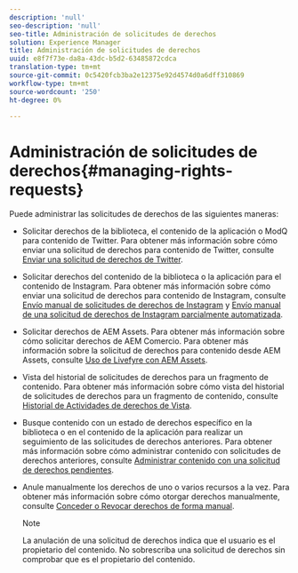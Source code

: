 ```yaml
---
description: 'null'
seo-description: 'null'
seo-title: Administración de solicitudes de derechos
solution: Experience Manager
title: Administración de solicitudes de derechos
uuid: e8f7f73e-da8a-43dc-b5d2-63485872cdca
translation-type: tm+mt
source-git-commit: 0c5420fcb3ba2e12375e92d4574d0a6dff310869
workflow-type: tm+mt
source-wordcount: '250'
ht-degree: 0%

---
```



# Administración de solicitudes de derechos{#managing-rights-requests}

Puede administrar las solicitudes de derechos de las siguientes maneras:

* Solicitar derechos de la biblioteca, el contenido de la aplicación o ModQ para contenido de Twitter. Para obtener más información sobre cómo enviar una solicitud de derechos para contenido de Twitter, consulte [Enviar una solicitud de derechos de Twitter](../c-how-requesting-rights-works/t-send-a-rights-request-to-own-a-digital-asset.md#t_send_a_rights_request_to_own_a_digital_asset).
* Solicitar derechos del contenido de la biblioteca o la aplicación para el contenido de Instagram. Para obtener más información sobre cómo enviar una solicitud de derechos para contenido de Instagram, consulte [Envío manual de solicitudes de derechos de Instagram](../c-how-requesting-rights-works/c-send-instagram-manual-rights-request.md#c_send_instagram_manual_rights_request) y [Envío manual de una solicitud de derechos de Instagram parcialmente automatizada](../c-how-requesting-rights-works/c-send-an-instagram-rights-request-from-the-library.md#c_send_an_instagram_rights_request_from_the_library).

* Solicitar derechos de AEM Assets. Para obtener más información sobre cómo solicitar derechos de AEM Comercio. Para obtener más información sobre la solicitud de derechos para contenido desde AEM Assets, consulte [Uso de Livefyre con AEM Assets](https://helpx.adobe.com/experience-manager/6-4/sites/administering/using/livefyre.html#UseLivefyrewithAEMAssets).
* Vista del historial de solicitudes de derechos para un fragmento de contenido. Para obtener más información sobre cómo vista del historial de solicitudes de derechos para un fragmento de contenido, consulte [Historial de Actividades de derechos de Vista](../c-how-requesting-rights-works/c-view-rights-activity-history.md#c_view_rights_activity_history).
* Busque contenido con un estado de derechos específico en la biblioteca o en el contenido de la aplicación para realizar un seguimiento de las solicitudes de derechos anteriores. Para obtener más información sobre cómo administrar contenido con solicitudes de derechos anteriores, consulte [Administrar contenido con una solicitud de derechos pendientes](../c-how-requesting-rights-works/t-manage-content-with-pending-rights-request.md#t_manage_content_with_pending_rights_request).
* Anule manualmente los derechos de uno o varios recursos a la vez. Para obtener más información sobre cómo otorgar derechos manualmente, consulte [Conceder o Revocar derechos de forma manual](../c-how-requesting-rights-works/t-manually-grant-the-rights-for-one-or-more-assets.md#t_manually_grant_the_rights_for_one_or_more_assets).

   >[!NOTE]
   >
   >La anulación de una solicitud de derechos indica que el usuario es el propietario del contenido. No sobrescriba una solicitud de derechos sin comprobar que es el propietario del contenido.

